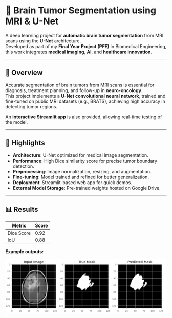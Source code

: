 # 🧠 Brain Tumor Segmentation using MRI & U-Net

A deep learning project for **automatic brain tumor segmentation** from MRI scans using the **U-Net** architecture.  
Developed as part of my **Final Year Project (PFE)** in Biomedical Engineering, this work integrates **medical imaging**, **AI**, and **healthcare innovation**.

---

## 🚀 Overview

Accurate segmentation of brain tumors from MRI scans is essential for diagnosis, treatment planning, and follow-up in **neuro-oncology**.  
This project implements a **U-Net convolutional neural network**, trained and fine-tuned on public MRI datasets (e.g., BRATS), achieving high accuracy in detecting tumor regions.  

An **interactive Streamlit app** is also provided, allowing real-time testing of the model.

---

## 📌 Highlights

- **Architecture**: U-Net optimized for medical image segmentation.
- **Performance**: High Dice similarity score for precise tumor boundary detection.
- **Preprocessing**: Image normalization, resizing, and augmentation.
- **Fine-tuning**: Model trained and refined for better generalization.
- **Deployment**: Streamlit-based web app for quick demos.
- **External Model Storage**: Pre-trained weights hosted on Google Drive.

---

## 📊 Results
|                        Metric                                                             |                                                   Score    |
|-------------------------------------------------------------------------------------------|------------------------------------------------------------|
|                        Dice Score                                                         |                                                   0.92     |
|                          IoU                                                              |                                                   0.88     |

**Example outputs:**

 ![](Results.jpg) 



